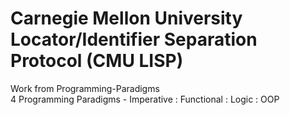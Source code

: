 # Carnegie Mellon University Locator/Identifier Separation Protocol (CMU LISP)
Work from Programming-Paradigms \
4 Programming Paradigms - Imperative : Functional : Logic : OOP

